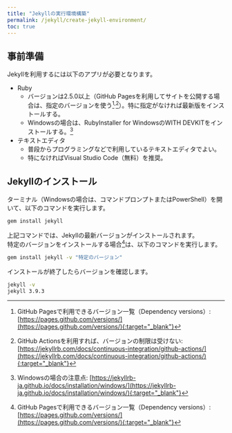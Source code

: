 ```yaml
---
title: "Jekyllの実行環境構築"
permalink: /jekyll/create-jekyll-environment/
toc: true
---
```

## 事前準備
Jekyllを利用するには以下のアプリが必要となります。
- Ruby
  - バージョンは2.5.0以上（GitHub Pagesを利用してサイトを公開する場合は、指定のバージョンを使う[^1]<sup>,</sup>[^2]）。特に指定がなければ最新版をインストールする。
  - Windowsの場合は、RubyInstaller for WindowsのWITH DEVKITをインストールする。[^3]
- テキストエディタ
  - 普段からプログラミングなどで利用しているテキストエディタでよい。
  - 特になければVisual Studio Code（無料）を推奨。

[^1]: GitHub Pagesで利用できるバージョン一覧（Dependency versions）: [https://pages.github.com/versions/](https://pages.github.com/versions/){:target="_blank"}

[^2]: GitHub Actionsを利用すれば、バージョンの制限は受けない: [https://jekyllrb.com/docs/continuous-integration/github-actions/](https://jekyllrb.com/docs/continuous-integration/github-actions/){:target="_blank"}

[^3]: Windowsの場合の注意点: [https://jekyllrb-ja.github.io/docs/installation/windows/](https://jekyllrb-ja.github.io/docs/installation/windows/){:target="_blank"}

## Jekyllのインストール
ターミナル（Windowsの場合は、コマンドプロンプトまたはPowerShell）を開いて、以下のコマンドを実行します。
```bash
gem install jekyll
```
上記コマンドでは、Jekyllの最新バージョンがインストールされます。  
特定のバージョンをインストールする場合[^1]は、以下のコマンドを実行します。
```bash
gem install jekyll -v "特定のバージョン"
```
インストールが終了したらバージョンを確認します。
```bash
jekyll -v
jekyll 3.9.3
```
